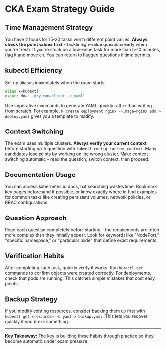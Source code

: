 # CKA Exam Strategy Guide

## Time Management Strategy

You have 2 hours for 15-20 tasks worth different point values. **Always check the point values first** - tackle high-value questions early when you're fresh. If you're stuck on a low-value task for more than 5-10 minutes, flag it and move on. You can return to flagged questions if time permits.

## kubectl Efficiency

Set up aliases immediately when the exam starts:

```bash
alias k=kubectl
export do="--dry-run=client -o yaml"
```

Use imperative commands to generate YAML quickly rather than writing from scratch. For example, `k create deployment nginx --image=nginx $do > deploy.yaml` gives you a template to modify.

## Context Switching

The exam uses multiple clusters. **Always verify your current context** before starting each question with `kubectl config current-context`. Many candidates lose points by working on the wrong cluster. Make context switching automatic - read the question, switch context, then proceed.

## Documentation Usage

You can access kubernetes.io docs, but searching wastes time. Bookmark key pages beforehand if possible, or know exactly where to find examples for common tasks like creating persistent volumes, network policies, or RBAC configurations.

## Question Approach

Read each question completely before starting - the requirements are often more complex than they initially appear. Look for keywords like "NodePort," "specific namespace," or "particular node" that define exact requirements.

## Verification Habits

After completing each task, quickly verify it works. Run `kubectl get` commands to confirm objects were created correctly. For deployments, check that pods are running. This catches simple mistakes that cost easy points.

## Backup Strategy

If you modify existing resources, consider backing them up first with `kubectl get <resource> -o yaml > backup.yaml`. This lets you recover quickly if you break something.

---

**Key Takeaway:** The key is building these habits through practice so they become automatic under exam pressure.